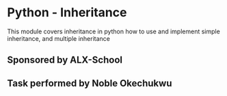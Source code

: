 # Python - Inheritance

This module covers inheritance in python
how to use and implement simple inheritance, and multiple inheritance

## Sponsored by ALX-School
## Task performed by Noble Okechukwu
